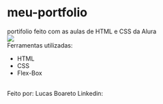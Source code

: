 # meu-portfolio
portifolio feito com as aulas de HTML e CSS da Alura
<br>
<img src="https://user-images.githubusercontent.com/90784883/217964143-09c8e647-e897-4f73-847c-c27d097c5344.JPG"/>
<br>
Ferramentas utilizadas:
<ul>
  <li>HTML</li>
  <li>CSS</li>
  <li>Flex-Box</li>
</ul>
<br>
Feito por:
Lucas Boareto
Linkedin: <a href="https://www.linkedin.com/in/lucas-boareto-6b3964216/">
